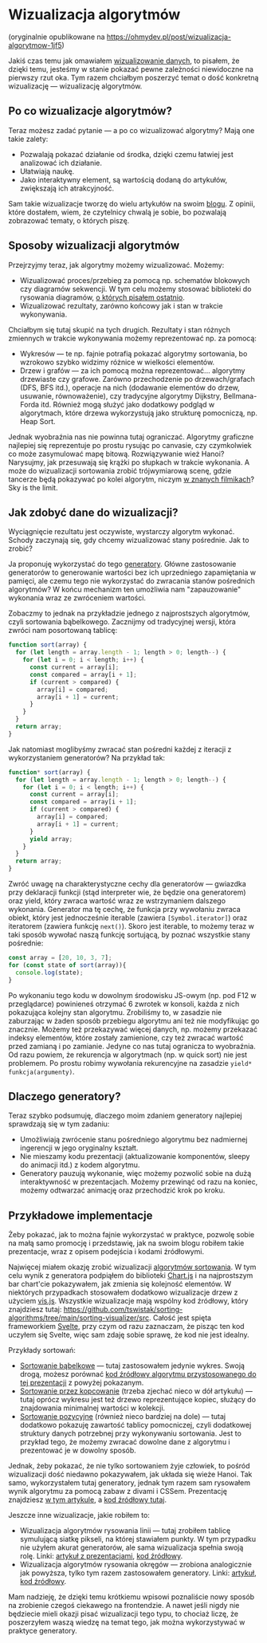 # Wizualizacja algorytmów

(oryginalnie opublikowane na https://ohmydev.pl/post/wizualizacja-algorytmow-1jf5)

Jakiś czas temu jak omawiałem [wizualizowanie danych](../wizualizacja-danych-co-warto-znac/article.md), to pisałem, że dzięki temu, jesteśmy w stanie pokazać pewne zależności niewidoczne na pierwszy rzut oka. Tym razem chciałbym poszerzyć temat o dość konkretną wizualizację — wizualizację algorytmów.

## Po co wizualizacje algorytmów?

Teraz możesz zadać pytanie — a po co wizualizować algorytmy? Mają one takie zalety:

- Pozwalają pokazać działanie od środka, dzięki czemu łatwiej jest analizować ich działanie.
- Ułatwiają naukę.
- Jako interaktywny element, są wartością dodaną do artykułów, zwiększają ich atrakcyjność.

Sam takie wizualizacje tworzę do wielu artykułów na swoim [blogu](https://swistak.codes/). Z opinii, które dostałem, wiem, że czytelnicy chwalą je sobie, bo pozwalają zobrazować tematy, o których piszę.

## Sposoby wizualizacji algorytmów

Przejrzyjmy teraz, jak algorytmy możemy wizualizować. Możemy:

- Wizualizować proces/przebieg za pomocą np. schematów blokowych czy diagramów sekwencji. W tym celu możemy stosować biblioteki do rysowania diagramów, [o których pisałem ostatnio](../wizualizacja-danych-co-warto-znac/article.md).
- Wizualizować rezultaty, zarówno końcowy jak i stan w trakcie wykonywania.

Chciałbym się tutaj skupić na tych drugich. Rezultaty i stan różnych zmiennych w trakcie wykonywania możemy reprezentować np. za pomocą:

- Wykresów — te np. fajnie potrafią pokazać algorytmy sortowania, bo wzrokowo szybko widzimy różnice w wielkości elementów.
- Drzew i grafów — za ich pomocą można reprezentować... algorytmy drzewiaste czy grafowe. Zarówno przechodzenie po drzewach/grafach (DFS, BFS itd.), operacje na nich (dodawanie elementów do drzew, usuwanie, równoważenie), czy tradycyjne algorytmy Dijkstry, Bellmana-Forda itd. Również mogą służyć jako dodatkowy podgląd w algorytmach, które drzewa wykorzystują jako strukturę pomocniczą, np. Heap Sort.

Jednak wyobraźnia nas nie powinna tutaj ograniczać. Algorytmy graficzne najlepiej się reprezentuje po prostu rysując po canvasie, czy czymkolwiek co może zasymulować mapę bitową. Rozwiązywanie wież Hanoi? Narysujmy, jak przesuwają się krążki po słupkach w trakcie wykonania. A może do wizualizacji sortowania zrobić trójwymiarową scenę, gdzie tancerze będą pokazywać po kolei algorytm, niczym [w znanych filmikach](https://www.youtube.com/watch?v=ywWBy6J5gz8)? Sky is the limit.

## Jak zdobyć dane do wizualizacji?

Wyciągnięcie rezultatu jest oczywiste, wystarczy algorytm wykonać. Schody zaczynają się, gdy chcemy wizualizować stany pośrednie. Jak to zrobić?

Ja proponuję wykorzystać do tego [generatory](https://developer.mozilla.org/en-US/docs/Web/JavaScript/Reference/Statements/function*). Główne zastosowanie generatorów to generowanie wartości bez ich uprzedniego zapamiętania w pamięci, ale czemu tego nie wykorzystać do zwracania stanów pośrednich algorytmów? W końcu mechanizm ten umożliwia nam "zapauzowanie" wykonania wraz ze zwróceniem wartości.

Zobaczmy to jednak na przykładzie jednego z najprostszych algorytmów, czyli sortowania bąbelkowego. Zacznijmy od tradycyjnej wersji, która zwróci nam posortowaną tablicę:

```javascript
function sort(array) {
  for (let length = array.length - 1; length > 0; length--) {
    for (let i = 0; i < length; i++) {
      const current = array[i];
      const compared = array[i + 1];
      if (current > compared) {
        array[i] = compared;
        array[i + 1] = current;
      }
    }
  }
  return array;
}
```

Jak natomiast moglibyśmy zwracać stan pośredni każdej z iteracji z wykorzystaniem generatorów? Na przykład tak:

```javascript
function* sort(array) {
  for (let length = array.length - 1; length > 0; length--) {
    for (let i = 0; i < length; i++) {
      const current = array[i];
      const compared = array[i + 1];
      if (current > compared) {
        array[i] = compared;
        array[i + 1] = current;
      }
      yield array;
    }
  }
  return array;
}
```

Zwróć uwagę na charakterystyczne cechy dla generatorów — gwiazdka przy deklaracji funkcji (stąd interpreter wie, że będzie ona generatorem) oraz yield, który zwraca wartość wraz ze wstrzymaniem dalszego wykonania. Generator ma tę cechę, że funkcja przy wywołaniu zwraca obiekt, który jest jednocześnie iterable (zawiera `[Symbol.iterator]`) oraz iteratorem (zawiera funkcję `next()`). Skoro jest iterable, to możemy teraz w taki sposób wywołać naszą funkcję sortującą, by poznać wszystkie stany pośrednie:

```javascript
const array = [20, 10, 3, 7];
for (const state of sort(array)){
  console.log(state);
}
```

Po wykonaniu tego kodu w dowolnym środowisku JS-owym (np. pod F12 w przeglądarce) powinieneś otrzymać 6 zwrotek w konsoli, każda z nich pokazująca kolejny stan algorytmu. Zrobiliśmy to, w zasadzie nie zaburzając w żaden sposób przebiegu algorytmu ani też nie modyfikując go znacznie. Możemy też przekazywać więcej danych, np. możemy przekazać indeksy elementów, które zostały zamienione, czy też zwracać wartość przed zamianą i po zamianie. Jedyne co nas tutaj ogranicza to wyobraźnia. Od razu powiem, że rekurencja w algorytmach (np. w quick sort) nie jest problemem. Po prostu robimy wywołania rekurencyjne na zasadzie `yield* funkcja(argumenty)`.

## Dlaczego generatory?

Teraz szybko podsumuję, dlaczego moim zdaniem generatory najlepiej sprawdzają się w tym zadaniu:

- Umożliwiają zwrócenie stanu pośredniego algorytmu bez nadmiernej ingerencji w jego oryginalny kształt.
- Nie mieszamy kodu prezentacji (aktualizowanie komponentów, sleepy do animacji itd.) z kodem algorytmu.
- Generatory pauzują wykonanie, więc możemy pozwolić sobie na dużą interaktywność w prezentacjach. Możemy przewinąć od razu na koniec, możemy odtwarzać animację oraz przechodzić krok po kroku.

## Przykładowe implementacje

Żeby pokazać, jak to można fajnie wykorzystać w praktyce, pozwolę sobie na małą samo promocję i przedstawię, jak na swoim blogu robiłem takie prezentacje, wraz z opisem podejścia i kodami źródłowymi.

Najwięcej miałem okazję zrobić wizualizacji [algorytmów sortowania](https://swistak.codes/category/algorytmy/sortowanie/). W tym celu wynik z generatora podpiąłem do biblioteki [Chart.js](https://www.chartjs.org/) i na najprostszym bar chart'cie pokazywałem, jak zmienia się kolejność elementów. W niektórych przypadkach stosowałem dodatkowo wizualizacje drzew z użyciem [vis.js](https://visjs.org/). Wszystkie wizualizacje mają wspólny kod źródłowy, który znajdziesz tutaj: https://github.com/tswistak/sorting-algorithms/tree/main/sorting-visualizer/src. Całość jest spięta frameworkiem [Svelte](https://svelte.dev/), przy czym od razu zaznaczam, że pisząc ten kod uczyłem się Svelte, więc sam zdaję sobie sprawę, że kod nie jest idealny.

Przykłady sortowań:

- [Sortowanie bąbelkowe](https://swistak.codes/sortowanie-cz-2-sortowanie-babelkowe/) — tutaj zastosowałem jedynie wykres. Swoją drogą, możesz porównać [kod źródłowy algorytmu przystosowanego do tej prezentacji](https://github.com/tswistak/sorting-algorithms/blob/main/sorting-visualizer/src/algorithms/bubbleSortOptimized1.js) z powyżej pokazanym.
- [Sortowanie przez kopcowanie](https://swistak.codes/sortowanie-cz-4-sortowanie-przez-wybieranie/) (trzeba zjechać nieco w dół artykułu) — tutaj oprócz wykresu jest też drzewo reprezentujące kopiec, służący do znajdowania minimalnej wartości w kolekcji.
- [Sortowanie pozycyjne](https://swistak.codes/sortowanie-cz-6-teraz-bez-porownywania/) (również nieco bardziej na dole) — tutaj dodatkowo pokazuję zawartość tablicy pomocniczej, czyli dodatkowej struktury danych potrzebnej przy wykonywaniu sortowania. Jest to przykład tego, że możemy zwracać dowolne dane z algorytmu i prezentować je w dowolny sposób.

Jednak, żeby pokazać, że nie tylko sortowaniem żyje człowiek, to pośród wizualizacji dość niedawno pokazywałem, jak układa się wieże Hanoi. Tak samo, wykorzystałem tutaj generatory, jednak tym razem sam rysowałem wynik algorytmu za pomocą zabaw z divami i CSSem. Prezentację znajdziesz [w tym artykule](https://swistak.codes/wieze-hanoi/), a [kod źródłowy tutaj](https://github.com/tswistak/towers-of-hanoi/tree/main/visualizer/src).

Jeszcze inne wizualizacje, jakie robiłem to:

- Wizualizacja algorytmów rysowania linii — tutaj zrobiłem tablicę symulującą siatkę pikseli, na której stawiałem punkty. W tym przypadku nie użyłem akurat generatorów, ale sama wizualizacja spełnia swoją rolę. Linki: [artykuł z prezentacjami](https://swistak.codes/jak-komputer-rysuje-linie/), [kod źródłowy](https://github.com/tswistak/line-drawing).
- Wizualizacja algorytmów rysowania okręgów — zrobiona analogicznie jak powyższa, tylko tym razem zastosowałem generatory. Linki: [artykuł](https://swistak.codes/jak-komputer-rysuje-okregi/), [kod źródłowy](https://github.com/tswistak/circle-drawing).

Mam nadzieję, że dzięki temu krótkiemu wpisowi poznaliście nowy sposób na zrobienie czegoś ciekawego na frontendzie. A nawet jeśli nigdy nie będziecie mieli okazji pisać wizualizacji tego typu, to chociaż liczę, że poszerzyłem waszą wiedzę na temat tego, jak można wykorzystywać w praktyce generatory.

